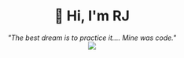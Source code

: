 # <div align="center">👋 Hi, I'm RJ</div>
<div align="center">
  <i>"The best dream is to practice it.... Mine was code."</i>
</div>
<div align="center">
  <img src="![realrjdev's Stats](https://github-readme-stats.vercel.app/api?username=realrjdev&theme=vue-dark&show_icons=true&hide_border=true&count_private=true)" />
</div>
